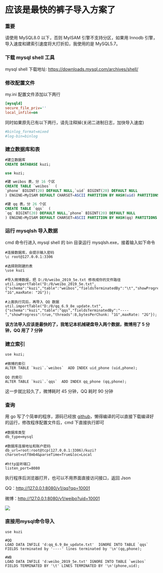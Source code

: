 # 应该是最快的裤子导入方案了

### 重要

请使用 MySQL8.0 以下，否则 MyISAM 引擎不支持分区，如果用 Innodb 引擎，导入速度和建索引速度将大打折扣，我使用的是 MySQL5.7。

### 下载 mysql shell 工具

mysql shell 下载地址: https://downloads.mysql.com/archives/shell/ 

### 修改配置文件

my.ini 配置文件添加以下两行

```ini
[mysqld]
secure_file_priv=''
local_infile=on
```

同时如果原先已有以下两行，请先注释掉(关闭二进制日志，加快导入速度)

```ini
#binlog_format=mixed
#log-bin=binlog
```

### 建立数据库和表 

```sql
#建立数据库
CREATE DATABASE kuzi;

use kuzi;

#建 weibos 表，分 16 个区
CREATE TABLE `weibos`  (
`phone` BIGINT(20) DEFAULT NULL,`uid` BIGINT(20) DEFAULT NULL
) ENGINE=MyISAM DEFAULT CHARSET=ASCII PARTITION BY HASH(uid) PARTITIONS 16;

#建 qq 表，分 26 个区
CREATE TABLE `qqs`  (
`qq` BIGINT(20) DEFAULT NULL,`phone` BIGINT(20) DEFAULT NULL
) ENGINE=MyISAM DEFAULT CHARSET=ASCII PARTITION BY HASH(qq) PARTITIONS 26;
```

### 运行 mysqlsh 导入数据

cmd 命令行进入 mysql shell 的 bin 目录运行  mysqlsh.exe，接着输入如下命令

```
#连接数据库，会提示输入密码
\c root@127.0.0.1:3306

#选择刚刚建的表
\use kuzi

#导入微博数据，把 D:/0/weibo_2019_5e.txt 修改成你的文件路径
util.importTable("D:/0/weibo_2019_5e.txt",{"schema":"kuzi","table":"weibos","fieldsTerminatedBy":"\t","showProgress":true,"threads":8,bytesPerChunk: "1G",maxRate: "2G"});

#上面执行完后，再导入 QQ 数据
util.importTable("D:/0/qq_6.9_8e_update.txt",{"schema":"kuzi","table":"qqs","fieldsTerminatedBy":"----","showProgress":true,"threads":8,bytesPerChunk: "1G",maxRate: "2G"});
```

**该方法导入应该是最快的了，我笔记本机械硬盘导入两个数据，微博用了 5 分钟，QQ 用了 7 分钟**

### 建立索引

```
use kuzi;

#微博的索引
ALTER TABLE `kuzi`.`weibos`  ADD INDEX uid_phone (uid,phone);

QQ 的索引
ALTER TABLE `kuzi`.`qqs`  ADD INDEX qq_phone (qq,phone);
```

这一步就比较久了，微博耗时 45 分钟，QQ 耗时 90 分钟

### 查询

用 go 写了个简单的程序，源码已经放 [github](https://github.com/JuchiaLu/kuzi)，懒得编译的可以直接下载编译好的运行，修改程序配置文件后，cmd 下直接执行即可

```
#数据库类型
db_type=mysql

#数据库连接地址和账户密码
db_url=root:root@tcp(127.0.0.1:3306)/kuzi?charset=utf8mb4&parseTime=True&loc=Local

#http监听端口
listen_port=8080
```

执行程序后浏览器打开，也可以不用界面直接访问接口，返回 Json

QQ：http://127.0.0.1:8080/v1/qq?qq=10001

微博：http://127.0.0.1:8080/v1/weibo?uid=10001

![](https://raw.githubusercontent.com/JuchiaLu/kuzi/main/images/readme1.gif)
### 直接用mysql命令导入 
```
use kuzi

#QQ
LOAD DATA INFILE 'd:qq_6.9_8e_update.txt'  IGNORE INTO TABLE `qqs` FIELDS terminated by '----' lines terminated by '\n'(qq,phone);

#WB
LOAD DATA INFILE 'd:weibo_2019_5e.txt' IGNORE INTO TABLE `weibos`  FIELDS TERMINATED BY '\t' LINES TERMINATED BY '\n'(phone,uid);
```
